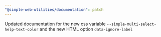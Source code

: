 ```yaml
---
"@simple-web-utilities/documentation": patch
---
```


Updated documentation for the new css variable `--simple-multi-select-help-text-color` and the new HTML option `data-ignore-label`
